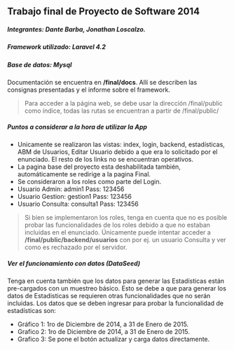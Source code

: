 ## Trabajo final de Proyecto de Software 2014

##### Integrantes: Dante Barba, Jonathan Loscalzo.
##### Framework utilizado: Laravel 4.2
##### Base de datos: Mysql

Documentación se encuentra en **/final/docs**. Allí se describen las consignas presentadas y el informe sobre el framework.
>Para acceder a la página web, se debe usar la dirección /final/public como índice, todas las rutas se encuentran a partir de /final/public/

##### Puntos a considerar a la hora de utilizar la App

- Unicamente se realizaron las vistas: index, login, backend, estadísticas, ABM de Usuarios, Editar Usuario debido a que era lo solicitado por el enunciado. El resto de los links no se encuentran operativos.
- La pagina base del proyecto esta deshabilitada también, automáticamente se redirige a la pagina Final.
- Se consideraron a los roles como parte del Login.
 - Usuario Admin: admin1 Pass: 123456
 - Usuario Gestion: gestion1 Pass: 123456
 - Usuario Consulta: consulta1 Pass: 123456

>Si bien se implementaron los roles, tenga en cuenta que no es posible probar las funcionalidades de los roles debido a que no estaban incluidas en el enunciado. Únicamente puede intentar acceder a **/final/public/backend/usuarios** con por ej. un usuario Consulta y ver como es rechazado por el servidor.

##### Ver el funcionamiento con datos (DataSeed)

Tenga en cuenta también que los datos para generar las Estadísticas están pre-cargados con un muestreo básico. Esto se debe a que para generar los datos de Estadisticas se requieren otras funcionalidades que no serán incluidas.
Los datos que se deben ingresar para probar la funcionalidad de estadísticas son:

- Gráfico 1: 1ro de Diciembre de 2014, a 31 de Enero de 2015.
- Grafico 2: 1ro de Diciembre de 2014, a 31 de Enero de 2015.
- Grafico 3: Se pone el botón actualizar y carga datos directamente.